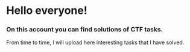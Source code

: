 <h1>Hello everyone!</h1>
<h3>On this account you can find solutions of CTF tasks.</h3>
From time to time, I will upload here interesting tasks that I have solved.
